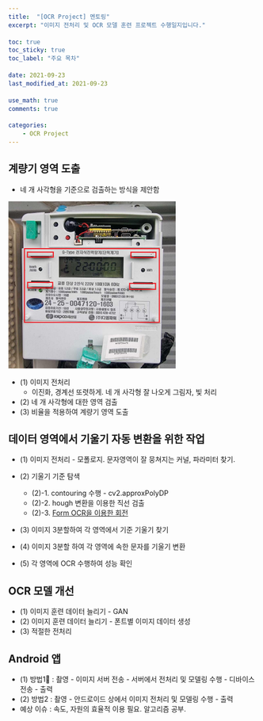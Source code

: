 ```yaml
---
title:  "[OCR Project] 멘토링"
excerpt: "이미지 전처리 및 OCR 모델 훈련 프로젝트 수행일지입니다."

toc: true
toc_sticky: true
toc_label: "주요 목차"
 
date: 2021-09-23
last_modified_at: 2021-09-23

use_math: true
comments: true

categories:
	- OCR Project
---
```


## 계량기 영역 도출
- 네 개 사각형을 기준으로 검출하는 방식을 제안함

<img src="..\assets\posting_img\210923 four box.png" alt="210925 four box" style="zoom: 33%;" />

- (1) 이미지 전처리
	- 이진화, 경계선 또렷하게. 네 개 사각형 잘 나오게 그림자, 빛 처리
- (2) 네 개 사각형에 대한 영역 검출
- (3) 비율을 적용하여 계량기 영역 도출



## 데이터 영역에서 기울기 자동 변환을 위한 작업
- (1) 이미지 전처리 - 모폴로지. 문자영역이 잘 뭉쳐지는 커널, 파라미터 찾기.
- (2) 기울기 기준 탐색
	- (2)-1. contouring 수행 - cv2.approxPolyDP
	- (2)-2. hough 변환을 이용한 직선 검출
	- (2)-3. [Form OCR을 이용한 회전](https://www.pyimagesearch.com/2020/09/07/ocr-a-document-form-or-invoice-with-tesseract-opencv-and-python/)


- (3) 이미지 3분할하여 각 영역에서 기준 기울기 찾기
- (4) 이미지 3분할 하여 각 영역에 속한 문자를 기울기 변환
- (5) 각 영역에 OCR 수행하여 성능 확인



## OCR 모델 개선
- (1) 이미지 훈련 데이터 늘리기 - GAN
- (2) 이미지 훈련 데이터 늘리기 - 폰트별 이미지 데이터 생성
- (3) 적절한 전처리



## Android 앱
- (1) 방법1📌 : 촬영 - 이미지 서버 전송 - 서버에서 전처리 및 모델링 수행 - 디바이스 전송 - 출력
- (2) 방법2 : 촬영 - 안드로이드 상에서 이미지 전처리 및 모델링 수행 - 출력
- 예상 이슈 : 속도, 자원의 효율적 이용 필요. 알고리즘 공부.
